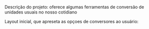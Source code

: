 Descrição do projeto: oferece algumas ferramentas de conversão de unidades usuais no nosso cotidiano

Layout inicial, que apreseta as opçoes de conversores ao usuário:



